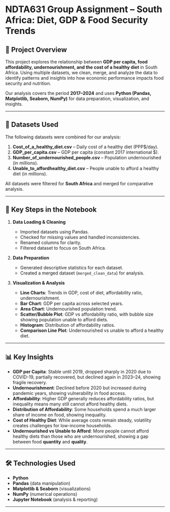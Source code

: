 # NDTA631 Group Assignment – South Africa: Diet, GDP & Food Security Trends

## 📌 Project Overview
This project explores the relationship between **GDP per capita, food affordability, undernourishment, and the cost of a healthy diet** in South Africa. Using multiple datasets, we clean, merge, and analyze the data to identify patterns and insights into how economic performance impacts food security and nutrition.  

Our analysis covers the period **2017–2024** and uses **Python (Pandas, Matplotlib, Seaborn, NumPy)** for data preparation, visualization, and insights.

---

## 📂 Datasets Used
The following datasets were combined for our analysis:

1. **Cost_of_a_healthy_diet.csv** – Daily cost of a healthy diet (PPP$/day).  
2. **GDP_per_capita.csv** – GDP per capita (constant 2017 international $).  
3. **Number_of_undernourished_people.csv** – Population undernourished (in millions).  
4. **Unable_to_affordhealthy_diet.csv** – People unable to afford a healthy diet (in millions).  

All datasets were filtered for **South Africa** and merged for comparative analysis.

---

## 🔎 Key Steps in the Notebook
1. **Data Loading & Cleaning**
   - Imported datasets using Pandas.  
   - Checked for missing values and handled inconsistencies.  
   - Renamed columns for clarity.  
   - Filtered dataset to focus on South Africa.  

2. **Data Preparation**
   - Generated descriptive statistics for each dataset.  
   - Created a merged dataset (`merged_clean_data`) for analysis.  

3. **Visualization & Analysis**
   - **Line Charts**: Trends in GDP, cost of diet, affordability ratio, undernourishment.  
   - **Bar Chart**: GDP per capita across selected years.  
   - **Area Chart**: Undernourished population trend.  
   - **Scatter/Bubble Plot**: GDP vs affordability ratio, with bubble size showing population unable to afford diets.  
   - **Histogram**: Distribution of affordability ratios.    
   - **Comparison Line Plot**: Undernourished vs unable to afford a healthy diet.

---

## 📊 Key Insights
- **GDP per Capita**: Stable until 2019, dropped sharply in 2020 due to COVID-19, partially recovered, but declined again in 2023–24, showing fragile recovery.  
- **Undernourishment**: Declined before 2020 but increased during pandemic years, showing vulnerability in food access.  
- **Affordability**: Higher GDP generally reduces affordability ratios, but inequality means many still cannot afford healthy diets.  
- **Distribution of Affordability**: Some households spend a much larger share of income on food, showing inequality.  
- **Cost of Healthy Diet**: While average costs remain steady, volatility creates challenges for low-income households.  
- **Undernourished vs Unable to Afford**: More people cannot afford healthy diets than those who are undernourished, showing a gap between food **quantity** and **quality**.

---

## 🛠️ Technologies Used
- **Python**  
- **Pandas** (data manipulation)  
- **Matplotlib & Seaborn** (visualizations)  
- **NumPy** (numerical operations)  
- **Jupyter Notebook** (analysis & reporting)  

---


